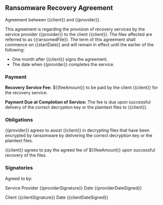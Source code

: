 ## Ransomware Recovery Agreement

Agreement between {{client}} and {{provider}}.

This agreement is regarding the provision of recovery services by the service provider {{provider}} to the client {{client}}. The files affected are referred to as {{ransomedFile}}. The term of this agreement shall commence on {{startDate}} and will remain in effect until the earlier of the following:

- One month after {{client}} signs the agreement.
- The date when {{provider}} completes the service.

### Payment

**Recovery Service Fee:** ${{feeAmount}} to be paid by the client {{client}} for the recovery service.

**Payment Due at Completion of Service:** The fee is due upon successful delivery of the correct decryption key or the plaintext files to {{client}}.

### Obligations

{{provider}} agrees to assist {{client}} in decrypting files that have been encrypted by ransomware by delivering the correct decryption key or the plaintext files.

{{client}} agrees to pay the agreed fee of ${{feeAmount}} upon successful recovery of the files.

### Signatories

Agreed to by:

Service Provider {{providerSignature}} Date {{providerDateSigned}}

Client {{clientSignature}} Date {{clientDateSigned}}
